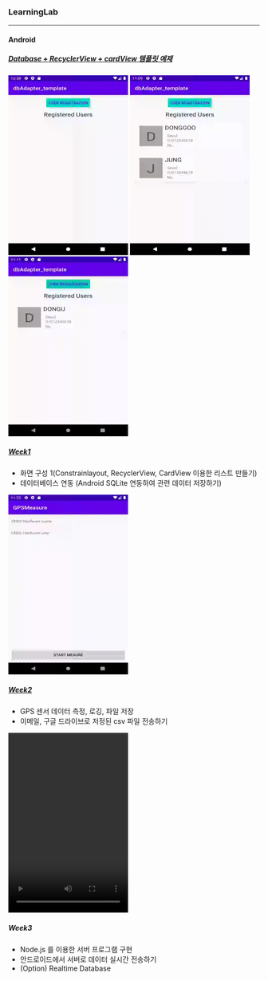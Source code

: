 ### LearningLab
---

#### Android

##### [Database + RecyclerView + cardView 템플릿 예제](https://github.com/dgjung0220/LearningLab/tree/master/dbAdapter_template)

<p float="left">
  <img src="/upload/device-2020-07-01-225911.gif" alt="device-2020-07-01-225911" width="240" height="360" />
  <img src="/upload/2.gif" alt="device-2020-07-01-225911" width="240" height="360" />
  <img src="/upload/3.gif" alt="device-2020-07-01-225911" width="240" height="360" />
 </p>

##### [Week1](https://github.com/dgjung0220/LearningLab/tree/master/week1)

- 화면 구성 1(Constrainlayout, RecyclerView, CardView 이용한 리스트 만들기)
- 데이터베이스 연동 (Android SQLite 연동하여 관련 데이터 저장하기)
 <img src="/upload/week1.gif" alt="week1" width="240" height="360" />
 
##### [Week2](https://github.com/dgjung0220/LearningLab/tree/master/week2)

- GPS 센서 데이터 측정, 로깅, 파일 저장
- 이메일, 구글 드라이브로 저정된 csv 파일 전송하기
<p float="left>
  <video src="/upload/week2_1.webm"  width="240" height="360"></video>
  <video src="/upload/week2_2.webm"  width="240" height="360"></video>                                                  
</P>

##### Week3

- Node.js 를 이용한 서버 프로그램 구현
- 안드로이드에서 서버로 데이터 실시간 전송하기
- (Option) Realtime Database 
